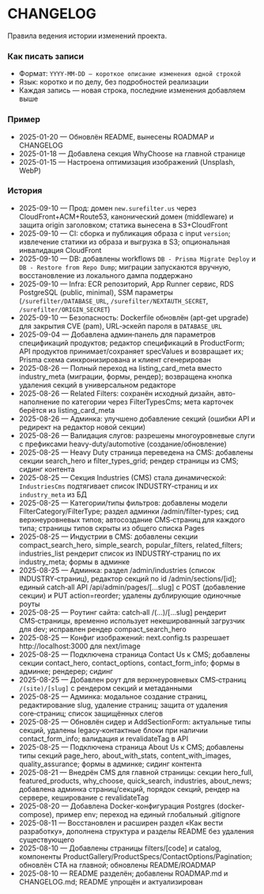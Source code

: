 # CHANGELOG

Правила ведения истории изменений проекта.

### Как писать записи
- Формат: `YYYY-MM-DD — короткое описание изменения одной строкой`
- Язык: коротко и по делу, без подробностей реализации
- Каждая запись — новая строка, последние изменения добавляем выше

### Пример
- 2025-01-20 — Обновлён README, вынесены ROADMAP и CHANGELOG
- 2025-01-18 — Добавлена секция WhyChoose на главной странице
- 2025-01-15 — Настроена оптимизация изображений (Unsplash, WebP)

### История
- 2025-09-10 — Прод: домен `new.surefilter.us` через CloudFront+ACM+Route53, канонический домен (middleware) и защита origin заголовком; статика вынесена в S3+CloudFront
- 2025-09-10 — CI: сборка и публикация образа с input `version`; извлечение статики из образа и выгрузка в S3; опциональная инвалидация CloudFront
- 2025-09-10 — DB: добавлены workflows `DB - Prisma Migrate Deploy` и `DB - Restore from Repo Dump`; миграции запускаются вручную, восстановление из локального дампа поддержано
- 2025-09-10 — Infra: ECR репозиторий, App Runner сервис, RDS PostgreSQL (public, minimal), SSM параметры (`/surefilter/DATABASE_URL`, `/surefilter/NEXTAUTH_SECRET`, `/surefilter/ORIGIN_SECRET`)
- 2025-09-10 — Безопасность: Dockerfile обновлён (apt-get upgrade) для закрытия CVE (pam), URL‑эскейп пароля в `DATABASE_URL`
- 2025-09-04 — Добавлена админ‑панель для параметров спецификаций продуктов; редактор спецификаций в ProductForm; API продуктов принимает/сохраняет specValues и возвращает их; Prisma схема синхронизирована и клиент сгенерирован
- 2025-08-26 — Полный переход на listing_card_meta вместо industry_meta (миграции, формы, рендер); возвращена кнопка удаления секций в универсальном редакторе
- 2025-08-26 — Related Filters: сохранён исходный дизайн, авто-наполнение по категории через FilterTypesCms; мета карточек берётся из listing_card_meta
- 2025-08-26 — Админка: улучшено добавление секций (ошибки API и редирект на редактор новой секции)
- 2025-08-26 — Валидация слугов: разрешены многоуровневые слуги с префиксами heavy-duty/automotive (создание/обновление)
- 2025-08-25 — Heavy Duty страница переведена на CMS: добавлены секции search_hero и filter_types_grid; рендер страницы из CMS; сидинг контента
- 2025-08-25 — Секция Industries (CMS) стала динамической: `IndustriesCms` подтягивает список INDUSTRY‑страниц и их `industry_meta` из БД
- 2025-08-25 — Категории/типы фильтров: добавлены модели FilterCategory/FilterType; раздел админки /admin/filter-types; сид верхнеуровневых типов; автосоздание CMS‑страниц для каждого типа; страницы типов скрыты из общего списка Pages
- 2025-08-25 — Индустрии в CMS: добавлены секции compact_search_hero, simple_search, popular_filters, related_filters; industries_list рендерит список из INDUSTRY‑страниц по их industry_meta; формы в админке
- 2025-08-25 — Админка: раздел /admin/industries (список INDUSTRY‑страниц), редактор секций по id /admin/sections/[id]; единый catch‑all API /api/admin/pages/[...slug] с POST (добавление секции) и PUT action=reorder; удалены дублирующие одиночные роуты
- 2025-08-25 — Роутинг сайта: catch‑all /(...)/[...slug] рендерит CMS‑страницы, временно использует некешированный загрузчик для dev; исправлен рендер compact_search_hero
- 2025-08-25 — Конфиг изображений: next.config.ts разрешает http://localhost:3000 для next/image
- 2025-08-25 — Подключена страница Contact Us к CMS; добавлены секции contact_hero, contact_options, contact_form_info; формы в админке; рендерер; сидинг
- 2025-08-25 — Добавлен роут для верхнеуровневых CMS‑страниц `/(site)/[slug]` с рендером секций и метаданными
- 2025-08-25 — Админка: модальное создание страниц, редактирование slug, удаление страниц; защита от удаления core‑страниц; список защищённых слегов
- 2025-08-25 — Обновлён сидер и AddSectionForm: актуальные типы секций, удалены legacy‑контактные блоки при наличии contact_form_info; валидация и revalidateTag в API
- 2025-08-25 — Подключена страница About Us к CMS; добавлены типы секций page_hero, about_with_stats, content_with_images, quality_assurance; формы в админке; сидинг контента
- 2025-08-21 — Внедрён CMS для главной страницы: секции hero_full, featured_products, why_choose, quick_search, industries, about_news; добавлена админка страниц/секций, порядок секций, рендер на сервере, кеширование с revalidateTag
- 2025-08-20 — Добавлена Docker-конфигурация Postgres (docker-compose), пример env; переход на единый глобальный .gitignore
- 2025-08-11 — Восстановлен и расширен раздел «Как вести разработку», дополнена структура и разделы README без удаления существующего
- 2025-08-10 — Добавлены страницы filters/[code] и catalog, компоненты ProductGallery/ProductSpecs/ContactOptions/Pagination; обновлён CTA на главной; обновлены README/ROADMAP
- 2025-08-10 — README разделён; добавлены ROADMAP.md и CHANGELOG.md; README упрощён и актуализирован
